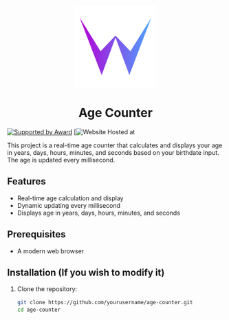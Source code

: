 <div align="center">
  <img src="https://raw.githubusercontent.com/Awardxz/waledFPS/main/waled.ico?token=GHSAT0AAAAAACMF2E7TWT3GAWEVLHUAEAMIZR6WXRA" width="190">
  <h1>Age Counter</h1>
</div>

[![Supported by Award](https://img.shields.io/badge/Supported%20by-Award-blue)](https://github.com/Awardxz)
[![Website Hosted at](https://age-counter-lake.vercel.app/)


This project is a real-time age counter that calculates and displays your age in years, days, hours, minutes, and seconds based on your birthdate input. The age is updated every millisecond.

## Features

- Real-time age calculation and display
- Dynamic updating every millisecond
- Displays age in years, days, hours, minutes, and seconds

## Prerequisites

- A modern web browser

## Installation (If you wish to modify it)

1. Clone the repository:

    ```sh
    git clone https://github.com/yourusername/age-counter.git
    cd age-counter
    ```


